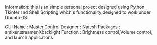 Information:
this is an simple personal project designed using Python Tkinter and Shell Scripting which's functionality designed to work under Ubuntu OS.

GUI Name : Master Control
Designer : Naresh
Packages : amixer,streamer,Xbacklight
Function : Brightness control,Volume control, and launch applications



